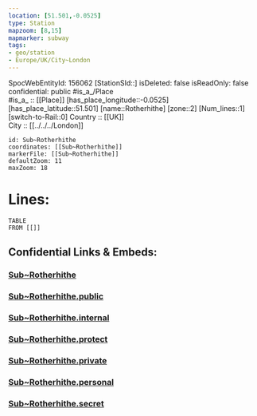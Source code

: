 ```yaml
---
location: [51.501,-0.0525] 
type: Station 
mapzoom: [8,15] 
mapmarker: subway 
tags:
- geo/station
- Europe/UK/City~London
---
```

SpocWebEntityId: 156062
[StationSId::] 
isDeleted: false
isReadOnly: false
confidential: public
#is_a_/Place  
#is_a_ :: [[Place]] 
[has_place_longitude::-0.0525] 
[has_place_latitude::51.501] 
[name::Rotherhithe] 
[zone::2] 
[Num_lines::1] 
[switch-to-Rail::0] 
Country :: [[UK]]  
City :: [[../../../London]]  


```leaflet
id: Sub~Rotherhithe
coordinates: [[Sub~Rotherhithe]] 
markerFile: [[Sub~Rotherhithe]] 
defaultZoom: 11 
maxZoom: 18
```


# Lines: 
```dataview
TABLE 
FROM [[]] 
```


## Confidential Links & Embeds: 

### [Sub~Rotherhithe](/_Standards/Earth/Continent/Europe/Europe~North/UK/England/Regions~England/London,Greater/cities~GreaterLondon/Underground/Station/Sub~Rotherhithe.md) 

### [Sub~Rotherhithe.public](/_public/Earth/Continent/Europe/Europe~North/UK/England/Regions~England/London,Greater/cities~GreaterLondon/Underground/Station/Sub~Rotherhithe.public.md) 

### [Sub~Rotherhithe.internal](/_internal/Earth/Continent/Europe/Europe~North/UK/England/Regions~England/London,Greater/cities~GreaterLondon/Underground/Station/Sub~Rotherhithe.internal.md) 

### [Sub~Rotherhithe.protect](/_protect/Earth/Continent/Europe/Europe~North/UK/England/Regions~England/London,Greater/cities~GreaterLondon/Underground/Station/Sub~Rotherhithe.protect.md) 

### [Sub~Rotherhithe.private](/_private/Earth/Continent/Europe/Europe~North/UK/England/Regions~England/London,Greater/cities~GreaterLondon/Underground/Station/Sub~Rotherhithe.private.md) 

### [Sub~Rotherhithe.personal](/_personal/Earth/Continent/Europe/Europe~North/UK/England/Regions~England/London,Greater/cities~GreaterLondon/Underground/Station/Sub~Rotherhithe.personal.md) 

### [Sub~Rotherhithe.secret](/_secret/Earth/Continent/Europe/Europe~North/UK/England/Regions~England/London,Greater/cities~GreaterLondon/Underground/Station/Sub~Rotherhithe.secret.md)

